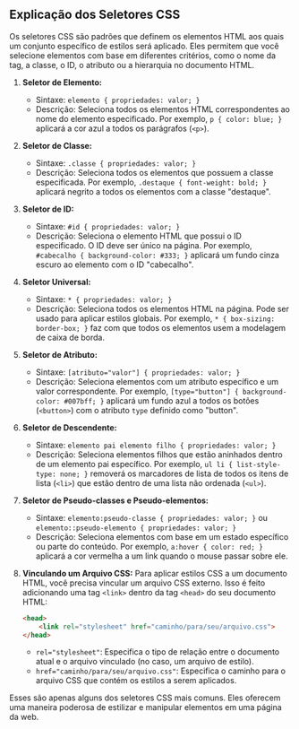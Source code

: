 ## Explicação dos Seletores CSS

Os seletores CSS são padrões que definem os elementos HTML aos quais um conjunto específico de estilos será aplicado. Eles permitem que você selecione elementos com base em diferentes critérios, como o nome da tag, a classe, o ID, o atributo ou a hierarquia no documento HTML.

1. **Seletor de Elemento:**
   - Sintaxe: `elemento { propriedades: valor; }`
   - Descrição: Seleciona todos os elementos HTML correspondentes ao nome do elemento especificado. Por exemplo, `p { color: blue; }` aplicará a cor azul a todos os parágrafos (`<p>`).

2. **Seletor de Classe:**
   - Sintaxe: `.classe { propriedades: valor; }`
   - Descrição: Seleciona todos os elementos que possuem a classe especificada. Por exemplo, `.destaque { font-weight: bold; }` aplicará negrito a todos os elementos com a classe "destaque".

3. **Seletor de ID:**
   - Sintaxe: `#id { propriedades: valor; }`
   - Descrição: Seleciona o elemento HTML que possui o ID especificado. O ID deve ser único na página. Por exemplo, `#cabecalho { background-color: #333; }` aplicará um fundo cinza escuro ao elemento com o ID "cabecalho".

4. **Seletor Universal:**
   - Sintaxe: `* { propriedades: valor; }`
   - Descrição: Seleciona todos os elementos HTML na página. Pode ser usado para aplicar estilos globais. Por exemplo, `* { box-sizing: border-box; }` faz com que todos os elementos usem a modelagem de caixa de borda.

5. **Seletor de Atributo:**
   - Sintaxe: `[atributo="valor"] { propriedades: valor; }`
   - Descrição: Seleciona elementos com um atributo específico e um valor correspondente. Por exemplo, `[type="button"] { background-color: #007bff; }` aplicará um fundo azul a todos os botões (`<button>`) com o atributo `type` definido como "button".

6. **Seletor de Descendente:**
   - Sintaxe: `elemento pai elemento filho { propriedades: valor; }`
   - Descrição: Seleciona elementos filhos que estão aninhados dentro de um elemento pai específico. Por exemplo, `ul li { list-style-type: none; }` removerá os marcadores de lista de todos os itens de lista (`<li>`) que estão dentro de uma lista não ordenada (`<ul>`).

7. **Seletor de Pseudo-classes e Pseudo-elementos:**
   - Sintaxe: `elemento:pseudo-classe { propriedades: valor; }` ou `elemento::pseudo-elemento { propriedades: valor; }`
   - Descrição: Seleciona elementos com base em um estado específico ou parte do conteúdo. Por exemplo, `a:hover { color: red; }` aplicará a cor vermelha a um link quando o mouse passar sobre ele.

8. **Vinculando um Arquivo CSS:**
   Para aplicar estilos CSS a um documento HTML, você precisa vincular um arquivo CSS externo. Isso é feito adicionando uma tag `<link>` dentro da tag `<head>` do seu documento HTML:
   ```html
   <head>
       <link rel="stylesheet" href="caminho/para/seu/arquivo.css">
   </head>
   ```
   - `rel="stylesheet"`: Especifica o tipo de relação entre o documento atual e o arquivo vinculado (no caso, um arquivo de estilo).
   - `href="caminho/para/seu/arquivo.css"`: Especifica o caminho para o arquivo CSS que contém os estilos a serem aplicados.

Esses são apenas alguns dos seletores CSS mais comuns. Eles oferecem uma maneira poderosa de estilizar e manipular elementos em uma página da web.
